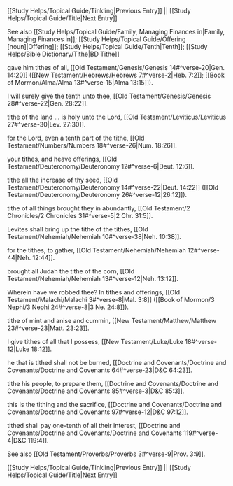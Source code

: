 [[Study Helps/Topical Guide/Tinkling|Previous Entry]]  ||  [[Study Helps/Topical Guide/Title|Next Entry]]

 See also [[Study Helps/Topical Guide/Family, Managing Finances in|Family, Managing Finances in]]; [[Study Helps/Topical Guide/Offering [noun]|Offering]]; [[Study Helps/Topical Guide/Tenth|Tenth]]; [[Study Helps/Bible Dictionary/Tithe|BD Tithe]]

 gave him tithes of all, [[Old Testament/Genesis/Genesis 14#^verse-20|Gen. 14:20]] ([[New Testament/Hebrews/Hebrews 7#^verse-2|Heb. 7:2]]; [[Book of Mormon/Alma/Alma 13#^verse-15|Alma 13:15]]).

 I will surely give the tenth unto thee, [[Old Testament/Genesis/Genesis 28#^verse-22|Gen. 28:22]].

 tithe of the land ... is holy unto the Lord, [[Old Testament/Leviticus/Leviticus 27#^verse-30|Lev. 27:30]].

 for the Lord, even a tenth part of the tithe, [[Old Testament/Numbers/Numbers 18#^verse-26|Num. 18:26]].

 your tithes, and heave offerings, [[Old Testament/Deuteronomy/Deuteronomy 12#^verse-6|Deut. 12:6]].

 tithe all the increase of thy seed, [[Old Testament/Deuteronomy/Deuteronomy 14#^verse-22|Deut. 14:22]] ([[Old Testament/Deuteronomy/Deuteronomy 26#^verse-12|26:12]]).

 tithe of all things brought they in abundantly, [[Old Testament/2 Chronicles/2 Chronicles 31#^verse-5|2 Chr. 31:5]].

 Levites shall bring up the tithe of the tithes, [[Old Testament/Nehemiah/Nehemiah 10#^verse-38|Neh. 10:38]].

 for the tithes, to gather, [[Old Testament/Nehemiah/Nehemiah 12#^verse-44|Neh. 12:44]].

 brought all Judah the tithe of the corn, [[Old Testament/Nehemiah/Nehemiah 13#^verse-12|Neh. 13:12]].

 Wherein have we robbed thee? In tithes and offerings, [[Old Testament/Malachi/Malachi 3#^verse-8|Mal. 3:8]] ([[Book of Mormon/3 Nephi/3 Nephi 24#^verse-8|3 Ne. 24:8]]).

 tithe of mint and anise and cummin, [[New Testament/Matthew/Matthew 23#^verse-23|Matt. 23:23]].

 I give tithes of all that I possess, [[New Testament/Luke/Luke 18#^verse-12|Luke 18:12]].

 he that is tithed shall not be burned, [[Doctrine and Covenants/Doctrine and Covenants/Doctrine and Covenants 64#^verse-23|D&C 64:23]].

 tithe his people, to prepare them, [[Doctrine and Covenants/Doctrine and Covenants/Doctrine and Covenants 85#^verse-3|D&C 85:3]].

 this is the tithing and the sacrifice, [[Doctrine and Covenants/Doctrine and Covenants/Doctrine and Covenants 97#^verse-12|D&C 97:12]].

 tithed shall pay one-tenth of all their interest, [[Doctrine and Covenants/Doctrine and Covenants/Doctrine and Covenants 119#^verse-4|D&C 119:4]].

 See also [[Old Testament/Proverbs/Proverbs 3#^verse-9|Prov. 3:9]].

[[Study Helps/Topical Guide/Tinkling|Previous Entry]]  ||  [[Study Helps/Topical Guide/Title|Next Entry]]
